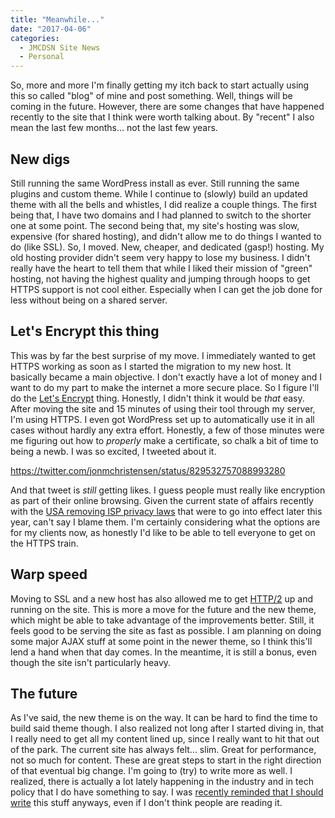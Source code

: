 ```yaml
---
title: "Meanwhile..."
date: "2017-04-06"
categories:
  - JMCDSN Site News
  - Personal
---
```


So, more and more I'm finally getting my itch back to start actually using this so called "blog" of mine and post something. Well, things will be coming in the future. However, there are some changes that have happened recently to the site that I think were worth talking about. By "recent" I also mean the last few months... not the last few years.

## New digs

Still running the same WordPress install as ever. Still running the same plugins and custom theme. While I continue to (slowly) build an updated theme with all the bells and whistles, I did realize a couple things. The first being that, I have two domains and I had planned to switch to the shorter one at some point. The second being that, my site's hosting was slow, expensive (for shared hosting), and didn't allow me to do things I wanted to do (like SSL). So, I moved. New, cheaper, and dedicated (gasp!) hosting. My old hosting provider didn't seem very happy to lose my business. I didn't really have the heart to tell them that while I liked their mission of "green" hosting, not having the highest quality and jumping through hoops to get HTTPS support is not cool either. Especially when I can get the job done for less without being on a shared server.

## Let's Encrypt this thing

This was by far the best surprise of my move. I immediately wanted to get HTTPS working as soon as I started the migration to my new host. It basically became a main objective. I don't exactly have a lot of money and I want to do my part to make the internet a more secure place. So I figure I'll do the [Let's Encrypt](https://letsencrypt.org/) thing. Honestly, I didn't think it would be _that_ easy. After moving the site and 15 minutes of using their tool through my server, I'm using HTTPS. I even got WordPress set up to automatically use it in all cases without hardly any extra effort. Honestly, a few of those minutes were me figuring out how to _properly_ make a certificate, so chalk a bit of time to being a newb. I was so excited, I tweeted about it.

https://twitter.com/jonmchristensen/status/829532757088993280

And that tweet is _still_ getting likes. I guess people must really like encryption as part of their online browsing. Given the current state of affairs recently with the [USA removing ISP privacy laws](https://arstechnica.com/tech-policy/2017/04/trumps-signature-makes-it-official-isp-privacy-rules-are-dead/) that were to go into effect later this year, can't say I blame them. I'm certainly considering what the options are for my clients now, as honestly I'd like to be able to tell everyone to get on the HTTPS train.

## Warp speed

Moving to SSL and a new host has also allowed me to get [HTTP/2](https://en.wikipedia.org/wiki/HTTP/2) up and running on the site. This is more a move for the future and the new theme, which might be able to take advantage of the improvements better. Still, it feels good to be serving the site as fast as possible. I am planning on doing some major AJAX stuff at some point in the newer theme, so I think this'll lend a hand when that day comes. In the meantime, it is still a bonus, even though the site isn't particularly heavy.

## The future

As I've said, the new theme is on the way. It can be hard to find the time to build said theme though. I also realized not long after I started diving in, that I really need to get all my content lined up, since I really want to hit that out of the park. The current site has always felt... slim. Great for performance, not so much for content. These are great steps to start in the right direction of that eventual big change. I'm going to (try) to write more as well. I realized, there is actually a lot lately happening in the industry and in tech policy that I do have something to say. I was [recently reminded that I should write](https://adactio.com/journal/12059) this stuff anyways, even if I don't think people are reading it.
